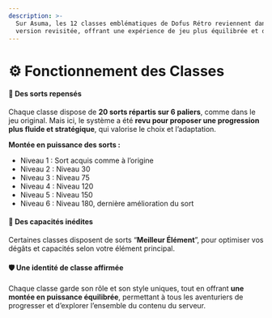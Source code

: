 ```yaml
---
description: >-
  Sur Asuma, les 12 classes emblématiques de Dofus Rétro reviennent dans une
  version revisitée, offrant une expérience de jeu plus équilibrée et dynamique.
---
```


# ⚙️ Fonctionnement des Classes

#### 🔮 Des sorts repensés

Chaque classe dispose de **20 sorts répartis sur 6 paliers**, comme dans le jeu original. Mais ici, le système a été **revu pour proposer une progression plus fluide et stratégique**, qui valorise le choix et l’adaptation.

**Montée en puissance des sorts :**

* Niveau 1 : Sort acquis comme à l’origine
* Niveau 2 : Niveau 30
* Niveau 3 : Niveau 75
* Niveau 4 : Niveau 120
* Niveau 5 : Niveau 150
* Niveau 6 : Niveau 180, dernière amélioration du sort

#### 🌟 Des capacités inédites

Certaines classes disposent de sorts “**Meilleur Élément**”, pour optimiser vos dégâts et capacités selon votre élément principal.

#### 🛡️ Une identité de classe affirmée

Chaque classe garde son rôle et son style uniques, tout en offrant **une montée en puissance équilibrée**, permettant à tous les aventuriers de progresser et d’explorer l’ensemble du contenu du serveur.
